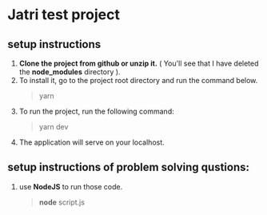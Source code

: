 # Jatri test project

## setup instructions

1. **Clone the project from github or unzip it.** ( You'll see that I have deleted the **node_modules** directory ).
2. To install it, go to the project root directory and run the command below.
    > yarn
3. To run the project, run the following command:
    > yarn dev
4. The application will serve on your localhost.

## setup instructions of problem solving qustions:

1. use **NodeJS** to run those code.
    > **node** script.js
